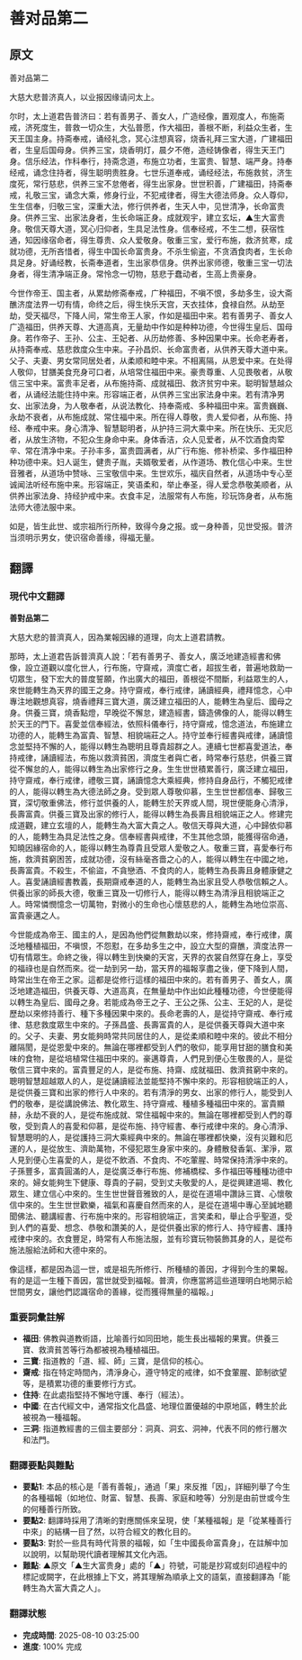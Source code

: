 # 善对品第二

## 原文

善对品第二

大慈大悲普济真人，以业报因缘请问太上。

尔时，太上道君告普济曰：若有善男子、善女人，广造经像，置观度人，布施斋戒，济死度生，普救一切众生，大弘普愿，作大福田，善根不断，利益众生者，生天王国主身。持斋奉戒，诵经礼念，冥心注想真容，烧香礼拜三宝大道，广建福田者，生皇后国母身。供养三宝，烧香明灯，晨夕不倦，造经铸像者，得生天王门身。信乐经法，作科奉行，持斋念道，布施立功者，生富贵、智慧、端严身。持奉经戒，诵念住持者，得生聪明贵胜身。七世乐道奉戒，诵经经法，布施救贫，济生度死，常行慈悲，供养三宝不怠倦者，得生出家身。世世积善，广建福田，持斋奉戒，礼敬三宝，诵念大乘，修身行业，不犯戒律者，得生大德法师身。众人尊仰，生生信奉，归敬三宝，深重大法，修行供养者，生天人中，见世清净，长命富贵身。供养三宝、出家法身者，生长命端正身。成就观宇，建立玄坛，▲生大富贵身。敬信天尊大道，冥心归仰者，生具足法性身。信奉经戒，不生二想，获宿性通，知因缘宿命者，得生尊贵、众人爱敬身。敬重三宝，爱行布施，救济贫寒，成就功德，无所吝惜者，得生中国长命富贵身。不杀生偷盗，不贪酒食肉者，生长命具足身。好诵经教，长斋奉道者，生出家恭信身。供养出家师德，敬重三宝一切法身者，得生清净端正身。常怜念一切物，慈悲于蠢动者，生高上贵豪身。

今世作帝王、国主者，从累劫修斋奉戒，广种福田，不嗔不恨，多劫多生，设大斋醮济度法界一切有情，命终之后，得生快乐天宫，天衣挂体，食禄自然。从劫至劫，受天福尽，下降人间，常生帝王人家，作如是福田中来。若有善男子、善女人广造福田，供养天尊、大道高真，无量劫中作如是种种功德，今世得生皇后、国母身。若作帝子、王孙、公主、王妃者、从历劫修善、多种因果中来。长命老寿者，从持斋奉戒、慈悲救度众生中来。子孙昌炽、长命富贵者，从供养天尊大道中来。父子、夫妻、男女常同居处者，从柔顺和睦中来。不相离隔，从恩爱中来。在处得人敬仰，甘膳美食充身可口者，从培常住福田中来。豪贵尊重、人见畏敬者，从敬信三宝中来。富贵丰足者，从布施持斋、成就福田、救济贫穷中来。聪明智慧越众者，从诵经法能住持中来。形容端正者，从供养三宝出家法身中来。若有清净男女、出家法身，为人敬奉者，从说法教化、持奉斋戒、多种福田中来。富贵巍巍、永劫不衰者，从布施成就、常住福中来。所在得人尊敬，贵人爱仰者，从布施、持经、奉戒中来。身心清净、智慧聪明者，从护持三洞大乘中来。所在快乐、无灾厄者，从放生济物，不犯众生身命中来。身体香洁，众人见爱者，从不饮酒食肉荤辛、常在清净中来。子孙丰多，富贵圆满者，从广行布施、修补桥梁、多作福田种种功德中来。妇人诞生，健贵子胤，夫婿敬爱者，从作道场、教化信心中来。生世音雅者，从道场中赞咏、三宝敬信中来。生世欢乐，福庆自然者，从道场中专心至诚闻法听经布施中来。形容端正，笑语柔和，举止奉圣，得人爱念恭敬美顺者，从供养出家法身、持经护戒中来。衣食丰足，法服常有人布施，珍玩饰身者，从布施法师大德法服中来。

如是，皆生此世、或宗祖所行所种，致得今身之报。或一身种善，见世受报。普济当须明示男女，使识宿命善缘，得福无量。

## 翻譯

### 現代中文翻譯
**善對品第二**

大慈大悲的普濟真人，因為業報因緣的道理，向太上道君請教。

那時，太上道君告訴普濟真人說：「若有善男子、善女人，廣泛地建造經書和佛像，設立道觀以度化世人，行布施，守齋戒，濟度亡者，超拔生者，普遍地救助一切眾生，發下宏大的普度誓願，作出廣大的福田，善根從不間斷，利益眾生的人，來世能轉生為天界的國王之身。持守齋戒，奉行戒律，誦讀經典，禮拜憶念，心中專注地觀想真容，燒香禮拜三寶大道，廣泛建立福田的人，能轉生為皇后、國母之身。供養三寶，燒香點燈，早晚從不懈怠，建造經書，鑄造佛像的人，能得以轉生於天王的門下。喜愛並信奉經法，依照科儀奉行，持守齋戒，憶念道法，布施建立功德的人，能轉生為富貴、智慧、相貌端莊之人。持守並奉行經書與戒律，誦讀憶念並堅持不懈的人，能得以轉生為聰明且尊貴超群之人。連續七世都喜愛道法，奉持戒律，誦讀經法，布施以救濟貧困，濟度生者與亡者，時常奉行慈悲，供養三寶從不懈怠的人，能得以轉生為出家修行之身。生生世世積累善行，廣泛建立福田，持守齋戒，奉行戒律，禮敬三寶，誦讀憶念大乘經典，修持自身品行，不觸犯戒律的人，能得以轉生為大德法師之身。受到眾人尊敬仰慕，生生世世都信奉、歸敬三寶，深切敬重佛法，修行並供養的人，能轉生於天界或人間，現世便能身心清淨，長壽富貴。供養三寶及出家的修行人，能得以轉生為長壽且相貌端正之人。修建完成道觀，建立玄壇的人，能轉生為大富大貴之人。敬信天尊與大道，心中歸依仰慕的人，能轉生為具足法性之身。信奉經書與戒律，不生其他念頭，能獲得宿命通，知曉因緣宿命的人，能得以轉生為尊貴且受眾人愛敬之人。敬重三寶，喜愛奉行布施，救濟貧窮困苦，成就功德，沒有絲毫吝嗇之心的人，能得以轉生在中國之地，長壽富貴。不殺生，不偷盜，不貪戀酒、不食肉的人，能轉生為長壽且身體康健之人。喜愛誦讀經書教義，長期齋戒奉道的人，能轉生為出家且受人恭敬信賴之人。供養出家的師長大德，敬重三寶及一切修行人，能得以轉生為清淨且相貌端正之人。時常憐憫憶念一切萬物，對微小的生命也心懷慈悲的人，能轉生為地位崇高、富貴豪邁之人。

今世能成為帝王、國主的人，是因為他們從無數劫以來，修持齋戒，奉行戒律，廣泛地種植福田，不嗔恨，不怨懟，在多劫多生之中，設立大型的齋醮，濟度法界一切有情眾生。命終之後，得以轉生到快樂的天宮，天界的衣裳自然穿在身上，享受的福祿也是自然而來。從一劫到另一劫，當天界的福報享盡之後，便下降到人間，時常出生在帝王之家。這都是從修行這樣的福田中來的。若有善男子、善女人，廣泛地建造福田，供養天尊、大道高真，在無量劫中作出如此種種功德，今世便能得以轉生為皇后、國母之身。若能成為帝王之子、王公之孫、公主、王妃的人，是從歷劫以來修持善行、種下多種因果中來的。長命老壽的人，是從持守齋戒、奉行戒律、慈悲救度眾生中來的。子孫昌盛、長壽富貴的人，是從供養天尊與大道中來的。父子、夫妻、男女能夠時常共同居住的人，是從柔順和睦中來的。彼此不相分離隔閡，是從恩愛中來的。無論在哪裡都受到人們的敬仰，能享用甘甜的膳食和美味的食物，是從培植常住福田中來的。豪邁尊貴，人們見到便心生敬畏的人，是從敬信三寶中來的。富貴豐足的人，是從布施、持齋、成就福田、救濟貧窮中來的。聰明智慧超越眾人的人，是從誦讀經法並能堅持不懈中來的。形容相貌端正的人，是從供養三寶和出家的修行人中來的。若有清淨的男女、出家的修行人，能受到人們的敬奉，是從講說佛法、教化眾生、持守齋戒、種植多種福田中來的。富貴顯赫，永劫不衰的人，是從布施成就、常住福報中來的。無論在哪裡都受到人們的尊敬，受到貴人的喜愛和仰慕，是從布施、持守經書、奉行戒律中來的。身心清淨、智慧聰明的人，是從護持三洞大乘經典中來的。無論在哪裡都快樂，沒有災難和厄運的人，是從放生、濟助萬物，不侵犯眾生身家中來的。身體散發香氣、潔淨，眾人見到便心生喜愛的人，是從不飲酒、不食肉、不吃葷腥、時常保持清淨中來的。子孫豐多，富貴圓滿的人，是從廣泛奉行布施、修補橋樑、多作福田等種種功德中來的。婦女能夠生下健康、尊貴的子嗣，受到丈夫敬愛的人，是從興建道場、教化眾生、建立信心中來的。生生世世聲音雅致的人，是從在道場中讚詠三寶、心懷敬信中來的。生生世世歡樂，福氣和喜慶自然而來的人，是從在道場中專心至誠地聽聞佛法、聽講經書、行布施中來的。形容相貌端正，言笑柔和，舉止合乎聖道，受到人們的喜愛、想念、恭敬和讚美的人，是從供養出家的修行人、持守經書、護持戒律中來的。衣食豐足，時常有人布施法服，並有珍寶玩物裝飾其身的人，是從布施法服給法師和大德中來的。

像這樣，都是因為這一世，或是祖先所修行、所種植的善因，才得到今生的果報。有的是這一生種下善因，當世就受到福報。普濟，你應當將這些道理明白地開示給世間男女，讓他們認識宿命的善緣，從而獲得無量的福報。」

### 重要詞彙註解
- **福田**: 佛教與道教術語，比喻善行如同田地，能生長出福報的果實。供養三寶、救濟貧苦等行為都被視為種植福田。
- **三寶**: 指道教的「道、經、師」三寶，是信仰的核心。
- **齋戒**: 指在特定時間內，清淨身心，遵守特定的戒律，如不食葷腥、節制欲望等，是積累功德的重要修行方式。
- **住持**: 在此處指堅持不懈地守護、奉行（經法）。
- **中國**: 在古代經文中，通常指文化昌盛、地理位置優越的中原地區，轉生於此被視為一種福報。
- **三洞**: 指道教經書的三個主要部分：洞真、洞玄、洞神，代表不同的修行層次和法門。

### 翻譯要點與難點
- **要點1**: 本品的核心是「善有善報」，通過「果」來反推「因」，詳細列舉了今生的各種福報（如地位、財富、智慧、長壽、家庭和睦等）分別是由前世或今生的何種善行所致。
- **要點2**: 翻譯時採用了清晰的對應關係來呈現，使「某種福報」是「從某種善行中來」的結構一目了然，以符合經文的教化目的。
- **要點3**: 對於一些具有時代背景的福報，如「生中國長命富貴身」，在註解中加以說明，以幫助現代讀者理解其文化內涵。
- **難點**: ▲原文「▲生大富贵身」處的「▲」符號，可能是抄寫或刻印過程中的標記或闕字，在此根據上下文，將其理解為順承上文的語氣，直接翻譯為「能轉生為大富大貴之人」。

### 翻譯狀態
- **完成時間**: 2025-08-10 03:25:00
- **進度**: 100% 完成

